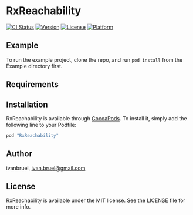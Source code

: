 # RxReachability

[![CI Status](http://img.shields.io/travis/ivanbruel/RxReachability.svg?style=flat)](https://travis-ci.org/ivanbruel/RxReachability)
[![Version](https://img.shields.io/cocoapods/v/RxReachability.svg?style=flat)](http://cocoapods.org/pods/RxReachability)
[![License](https://img.shields.io/cocoapods/l/RxReachability.svg?style=flat)](http://cocoapods.org/pods/RxReachability)
[![Platform](https://img.shields.io/cocoapods/p/RxReachability.svg?style=flat)](http://cocoapods.org/pods/RxReachability)

## Example

To run the example project, clone the repo, and run `pod install` from the Example directory first.

## Requirements

## Installation

RxReachability is available through [CocoaPods](http://cocoapods.org). To install
it, simply add the following line to your Podfile:

```ruby
pod "RxReachability"
```

## Author

ivanbruel, ivan.bruel@gmail.com

## License

RxReachability is available under the MIT license. See the LICENSE file for more info.
